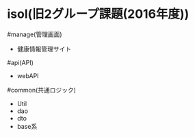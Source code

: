 # isol(旧2グループ課題(2016年度))  
#manage(管理画面)  

 - 健康情報管理サイト  
 
#api(API)  

 - webAPI  

#common(共通ロジック)  

 - Util  
 - dao  
 - dto  
 - base系  
 
